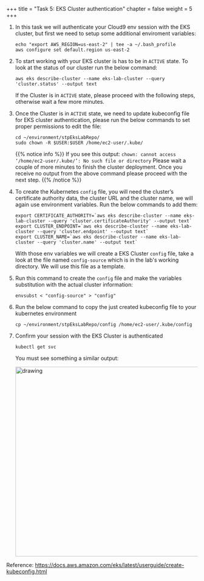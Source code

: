 +++ 
title = "Task 5: EKS Cluster authentication" 
chapter = false 
weight = 5 
+++

1. In this task we will authenticate your Cloud9 env session with the EKS cluster, but first we need to setup some additional enviroment variables:

	```
	echo "export AWS_REGION=us-east-2" | tee -a ~/.bash_profile
	aws configure set default.region us-east-2
	```

1. To start working with your EKS cluster is has to be in ```ACTIVE``` state. To look at the status of our cluster run the below command:

	```
	aws eks describe-cluster --name eks-lab-cluster --query 'cluster.status' --output text
	```

	If the Cluster is in ```ACTIVE``` state, please proceed with the following steps, otherwise wait a few more minutes.

1. Once the Cluster is in ```ACTIVE``` state, we need to update kubeconfig file for EKS cluster authentication, please run the below commands to set proper  permissions to edit the file:

	```
	cd ~/environment/stpEksLabRepo/
	sudo chown -R $USER:$USER /home/ec2-user/.kube/
	```

	{{% notice info %}}
If you see this output: `chown: cannot access ‘/home/ec2-user/.kube/’: No such file or directory` Please wait a couple of more minutes to finish the cluster deployment. 
Once you receive no output from the above command please proceed with the next step.
{{% /notice %}}

1. To create the Kubernetes `config` file, you will need the cluster’s certificate authority data, the cluster URL and the cluster name, we will again use environment variables. Run the below commands to add them:

	```
	export CERTIFICATE_AUTHORITY=`aws eks describe-cluster --name eks-lab-cluster --query 'cluster.certificateAuthority' --output text`
	export CLUSTER_ENDPOINT=`aws eks describe-cluster --name eks-lab-cluster --query 'cluster.endpoint' --output text`
	export CLUSTER_NAME=`aws eks describe-cluster --name eks-lab-cluster --query 'cluster.name' --output text`
	```

	With those env variables we will create a EKS Cluster ```config``` file, take a look at the file named ```config-source``` which is in the lab's working directory. We will use this file as a template.

1. Run this command to create the ```config``` file and make the variables substitution with the actual cluster information:

	```
	envsubst < "config-source" > "config"
	```

1. Run the below command to copy the just created kubeconfig file to your kubernetes environment

	```
	cp ~/environment/stpEksLabRepo/config /home/ec2-user/.kube/config
	```

1. Confirm your session with the EKS Cluster is authenticated

	```
	kubectl get svc
	```

	You must see something a similar output:

	<img src="../readmeFiles/skitch.19.png" alt="drawing" width="500"/>

Reference: <a href="https://docs.aws.amazon.com/eks/latest/userguide/create-kubeconfig.html" target="_blank">https://docs.aws.amazon.com/eks/latest/userguide/create-kubeconfig.html</a>